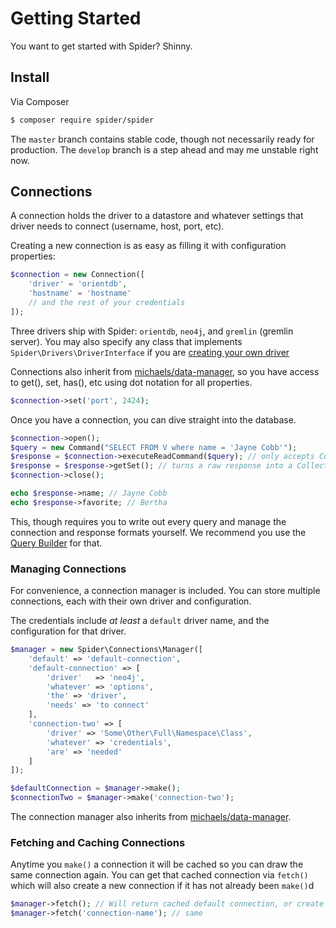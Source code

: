 # Getting Started
You want to get started with Spider? Shinny.

## Install
Via Composer
``` bash
$ composer require spider/spider
```

The `master` branch contains stable code, though not necessarily ready for production.
The `develop` branch is a step ahead and may me unstable right now.

## Connections
A connection holds the driver to a datastore and whatever settings that driver needs to connect (username, host, port, etc). 

Creating a new connection is as easy as filling it with configuration properties:
```php
$connection = new Connection([
    'driver' = 'orientdb',
    'hostname' = 'hostname'
    // and the rest of your credentials
]);
```

Three drivers ship with Spider: `orientdb`, `neo4j`, and `gremlin` (gremlin server).
You may also specify any class that implements `Spider\Drivers\DriverInterface` if you are [creating your own driver](create-driver.md)

Connections also inherit from [michaels/data-manager](http://github.com/chrismichaels84/data-manager), so you have access to get(), set, has(), etc using dot notation for all properties.
```php
$connection->set('port', 2424);
```

Once you have a connection, you can dive straight into the database.
```php
$connection->open();
$query = new Command("SELECT FROM V where name = 'Jayne Cobb'");
$response = $connection->executeReadCommand($query); // only accepts Commands
$response = $response->getSet(); // turns a raw response into a Collection
$connection->close();

echo $response->name; // Jayne Cobb
echo $response->favorite; // Bertha
```
This, though requires you to write out every query and manage the connection and response formats yourself.
We recommend you use the [Query Builder](command-builder.md) for that.

### Managing Connections
For convenience, a connection manager is included.
You can store multiple connections, each with their own driver and configuration.

The credentials include *at least* a `default` driver name, and the configuration for that driver.

```php
$manager = new Spider\Connections\Manager([
    'default' => 'default-connection',
    'default-connection' => [
        'driver'   => 'neo4j',
        'whatever' => 'options',
        'the' => 'driver',
        'needs' => 'to connect'
    ],
    'connection-two' => [
        'driver' => 'Some\Other\Full\Namespace\Class',
        'whatever' => 'credentials',
        'are' => 'needed'
    ]
]);

$defaultConnection = $manager->make();
$connectionTwo = $manager->make('connection-two');
```
The connection manager also inherits from [michaels/data-manager](http://github.com/chrismichaels84/data-manager).

### Fetching and Caching Connections
Anytime you `make()` a connection it will be cached so you can draw the same connection again.
You can get that cached connection via `fetch()` which will also create a new connection if it has not already been `make()`d
```php
$manager->fetch(); // Will return cached default connection, or create then cache it before returning
$manager->fetch('connection-name'); // same
```